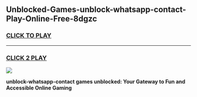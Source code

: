 
## Unblocked-Games-unblock-whatsapp-contact-Play-Online-Free-8dgzc
<h3>
<a href="https://premium76.site?title=unblock-whatsapp-contact&ref=26A">CLICK TO PLAY</a></h3>
<hr>

<h3>
<a href="https://premium76.site?title=unblock-whatsapp-contact&ref=26A">CLICK 2 PLAY</a>
  
</h3>

<a href="https://premium76.site?title=unblock-whatsapp-contact&ref=26A"><img src="https://clearcache.store/games.png"></a>


**unblock-whatsapp-contact games unblocked: Your Gateway to Fun and Accessible Online Gaming**
